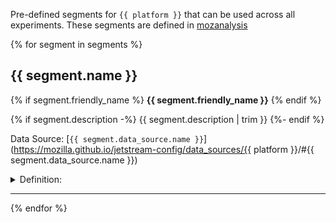 Pre-defined segments for `{{ platform }}` that can be used across all experiments. These segments are defined in [mozanalysis](https://github.com/mozilla/mozanalysis/tree/main/src/mozanalysis/metrics)

{% for segment in segments %}
## {{ segment.name }}

{% if segment.friendly_name %}
**{{ segment.friendly_name }}**
{% endif %}

{% if segment.description -%}
{{ segment.description | trim }}
{%- endif %}

Data Source: [`{{ segment.data_source.name }}`](https://mozilla.github.io/jetstream-config/data_sources/{{ platform }}/#{{ segment.data_source.name }})

<details>
<summary>Definition:</summary>

```sql
{{ segment.select_expression | trim }}
```
</details>

---

{% endfor %}
